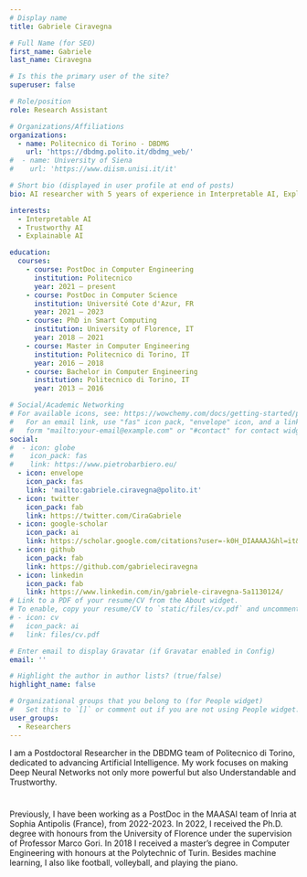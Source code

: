 ```yaml
---
# Display name
title: Gabriele Ciravegna

# Full Name (for SEO)
first_name: Gabriele
last_name: Ciravegna

# Is this the primary user of the site?
superuser: false

# Role/position
role: Research Assistant

# Organizations/Affiliations
organizations:
  - name: Politecnico di Torino - DBDMG
    url: 'https://dbdmg.polito.it/dbdmg_web/'
#  - name: University of Siena
#    url: 'https://www.diism.unisi.it/it'

# Short bio (displayed in user profile at end of posts)
bio: AI researcher with 5 years of experience in Interpretable AI, Explainable AI and Trustworthy AI.

interests:
  - Interpretable AI
  - Trustworthy AI
  - Explainable AI

education:
  courses:
    - course: PostDoc in Computer Engineering
      institution: Politecnico
      year: 2021 – present
    - course: PostDoc in Computer Science
      institution: Université Cote d'Azur, FR
      year: 2021 – 2023
    - course: PhD in Smart Computing
      institution: University of Florence, IT
      year: 2018 – 2021
    - course: Master in Computer Engineering
      institution: Politecnico di Torino, IT
      year: 2016 – 2018
    - course: Bachelor in Computer Engineering
      institution: Politecnico di Torino, IT
      year: 2013 – 2016

# Social/Academic Networking
# For available icons, see: https://wowchemy.com/docs/getting-started/page-builder/#icons
#   For an email link, use "fas" icon pack, "envelope" icon, and a link in the
#   form "mailto:your-email@example.com" or "#contact" for contact widget.
social:
#  - icon: globe
#    icon_pack: fas
#    link: https://www.pietrobarbiero.eu/
  - icon: envelope
    icon_pack: fas
    link: 'mailto:gabriele.ciravegna@polito.it'
  - icon: twitter
    icon_pack: fab
    link: https://twitter.com/CiraGabriele
  - icon: google-scholar
    icon_pack: ai
    link: https://scholar.google.com/citations?user=-k0H_DIAAAAJ&hl=it&oi=ao
  - icon: github
    icon_pack: fab
    link: https://github.com/gabrieleciravegna
  - icon: linkedin
    icon_pack: fab
    link: https://www.linkedin.com/in/gabriele-ciravegna-5a1130124/
# Link to a PDF of your resume/CV from the About widget.
# To enable, copy your resume/CV to `static/files/cv.pdf` and uncomment the lines below.
# - icon: cv
#   icon_pack: ai
#   link: files/cv.pdf

# Enter email to display Gravatar (if Gravatar enabled in Config)
email: ''

# Highlight the author in author lists? (true/false)
highlight_name: false

# Organizational groups that you belong to (for People widget)
#   Set this to `[]` or comment out if you are not using People widget.
user_groups:
  - Researchers
---
```


I am a Postdoctoral Researcher in the DBDMG team of Politecnico di Torino, dedicated to advancing Artificial Intelligence. 
My work focuses on making Deep Neural Networks not only more powerful but also Understandable and Trustworthy.
#
Previously, I have been working as a PostDoc in the MAASAI team of Inria at Sophia Antipolis (France), from 2022-2023. 
In 2022, I received the Ph.D. degree with honours from the University of Florence under the supervision of Professor Marco Gori. 
In 2018 I received a master’s degree in Computer Engineering with honours at the Polytechnic of Turin. Besides machine learning, 
I also like football, volleyball, and playing the piano.
